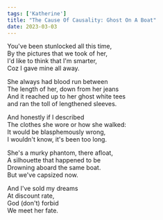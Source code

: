 ```yaml
---  
tags: ['Katherine']  
title: "The Cause Of Causality: Ghost On A Boat"  
date: 2023-03-03  
---
```


You've been stunlocked all this time,  
By the pictures that we took of her,  
I'd like to think that I'm smarter,  
Coz I gave mine all away.

She always had blood run between  
The length of her, down from her jeans  
And it reached up to her ghost white tees  
and ran the toll of lengthened sleeves.

And honestly if I described  
The clothes she wore or how she walked:  
It would be blasphemously wrong,  
I wouldn't know, it's been too long.

She's a murky phantom, there afloat,  
A silhouette that happened to be  
Drowning aboard the same boat.  
But we've capsized now.

And I've sold my dreams  
At discount rate,  
God (don't) forbid  
We meet her fate.
